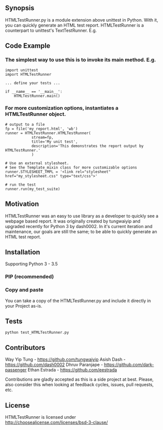 ## Synopsis

HTMLTestRunner.py is a module extension above unittest in Python.  With it, you
can quickly generate an HTML test report.  HTMLTestRunner is a counterpart to unittest's TextTestRunner. E.g.

## Code Example

### The simplest way to use this is to invoke its main method. E.g.

    import unittest
    import HTMLTestRunner

    ... define your tests ...

    if __name__ == '__main__':
        HTMLTestRunner.main()


### For more customization options, instantiates a HTMLTestRunner object.


    # output to a file
    fp = file('my_report.html', 'wb')
    runner = HTMLTestRunner.HTMLTestRunner(
                stream=fp,
                title='My unit test',
                description='This demonstrates the report output by HTMLTestRunner.'
                )

    # Use an external stylesheet.
    # See the Template_mixin class for more customizable options
    runner.STYLESHEET_TMPL = '<link rel="stylesheet" href="my_stylesheet.css" type="text/css">'

    # run the test
    runner.run(my_test_suite)


## Motivation

HTMLTestRunner was an easy to use library as a developer to quickly see a webpage
based report.  It was originally created by tungwaiyip and upgraded recently for Python 3
by dash0002.  In it's current iteration and maintenance, our goals are still the same;
to be able to quickly generate an HTML test report.

## Installation
Supporting Python 3 - 3.5

### PIP (recommended)

### Copy and paste
You can take a copy of the HTMLTestRunner.py and include it directly in your Project
as-is.

## Tests

    python test_HTMLTestRunner.py

## Contributors

Way Yip Tung - https://github.com/tungwaiyip
Asish Dash - https://github.com/dash0002
Dhruv Paranjape - https://github.com/dark-passenger
Ethan Estrada - https://github.com/eestrada

Contributions are gladly accepted as this is a side project at best.  Please, also
consider this when looking at feedback cycles, issues, pull requests, etc.

## License

HTMLTestRunner is licensed under http://choosealicense.com/licenses/bsd-3-clause/
